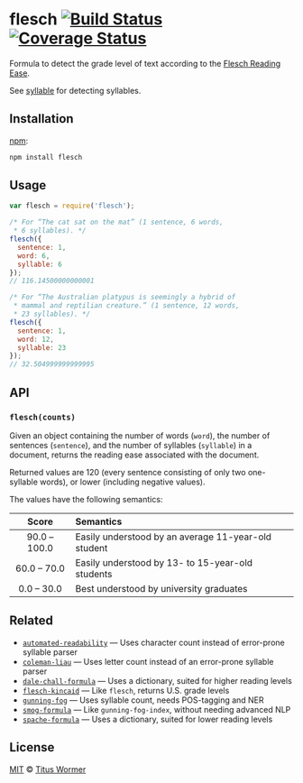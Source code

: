 # flesch [![Build Status][travis-badge]][travis] [![Coverage Status][codecov-badge]][codecov]

Formula to detect the grade level of text according to the
[Flesch Reading Ease][formula].

See [syllable][] for detecting syllables.

## Installation

[npm][]:

```bash
npm install flesch
```

## Usage

```js
var flesch = require('flesch');

/* For “The cat sat on the mat” (1 sentence, 6 words,
 * 6 syllables). */
flesch({
  sentence: 1,
  word: 6,
  syllable: 6
});
// 116.14500000000001

/* For “The Australian platypus is seemingly a hybrid of
 * mammal and reptilian creature.” (1 sentence, 12 words,
 * 23 syllables). */
flesch({
  sentence: 1,
  word: 12,
  syllable: 23
});
// 32.504999999999995
```

## API

### `flesch(counts)`

Given an object containing the number of words (`word`), the number
of sentences (`sentence`), and the number of syllables  (`syllable`)
in a document, returns the reading ease associated with the document.

Returned values are 120 (every sentence consisting of only two
one-syllable words), or lower (including negative values).

The values have the following semantics:

|     Score    | Semantics                                           |
| :----------: | :-------------------------------------------------- |
| 90.0 – 100.0 | Easily understood by an average 11-year-old student |
|  60.0 – 70.0 | Easily understood by 13- to 15-year-old students    |
|  0.0 – 30.0  | Best understood by university graduates             |

## Related

*   [`automated-readability`](https://github.com/wooorm/automated-readability)
    — Uses character count instead of error-prone syllable parser
*   [`coleman-liau`](https://github.com/wooorm/coleman-liau)
    — Uses letter count instead of an error-prone syllable parser
*   [`dale-chall-formula`](https://github.com/wooorm/dale-chall-formula)
    — Uses a dictionary, suited for higher reading levels
*   [`flesch-kincaid`](https://github.com/wooorm/flesch-kincaid)
    — Like `flesch`, returns U.S. grade levels
*   [`gunning-fog`](https://github.com/wooorm/gunning-fog)
    — Uses syllable count, needs POS-tagging and NER
*   [`smog-formula`](https://github.com/wooorm/smog-formula)
    — Like `gunning-fog-index`, without needing advanced NLP
*   [`spache-formula`](https://github.com/wooorm/spache-formula)
    — Uses a dictionary, suited for lower reading levels

## License

[MIT][license] © [Titus Wormer][author]

<!-- Definitions -->

[travis-badge]: https://img.shields.io/travis/words/flesch.svg

[travis]: https://travis-ci.org/words/flesch

[codecov-badge]: https://img.shields.io/codecov/c/github/words/flesch.svg

[codecov]: https://codecov.io/github/words/flesch

[npm]: https://docs.npmjs.com/cli/install

[license]: LICENSE

[author]: http://wooorm.com

[formula]: http://en.wikipedia.org/wiki/Flesch–Kincaid_readability_tests#Flesch_Reading_Ease

[syllable]: https://github.com/words/syllable
